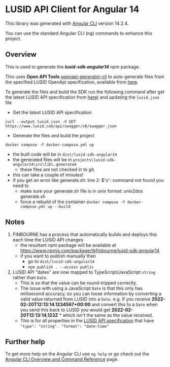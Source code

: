 # LUSID API Client for Angular 14

This library was generated with [Angular CLI](https://github.com/angular/angular-cli) version 14.2.4.

You can use the standard Angular CLI (ng) commands to enhance this project.

## Overview

This is used to generate the **_lusid-sdk-angular14_** npm package.

This uses **Open API Tools** [openapi-generator-cli](https://github.com/OpenAPITools/openapi-generator) to auto-generate files from the specified LUSID OpenApi specification, available from
[here](https://www.lusid.com/api/swagger/index.html).

To generate the files and build the SDK run the following command after get the latest LUSID API specification from [here](https://www.lusid.com/api/swagger/v0/swagger.json)) and updating the `lusid.json` file

- Get the latest LUSID API specification

```
curl --output lusid.json -X GET https://www.lusid.com/api/swagger/v0/swagger.json
```

- Generate the files and build the project

```
docker compose -f docker-compose.yml up
```

- the built code will be in `dist/lusid-sdk-angular14`
- the generated files will be in `projects\lusid-sdk-angular14\src\lib\.generated`
  - these files are not checked in to git.
- this can take a couple of minutes!
- if you get an error like generate.sh: line 2: $'\r': command not found you need to
  - make sure your generate.sh file is in unix format: unix2dos generate.sh
  - force a rebuild of the container `docker compose -f docker-compose.yml up --build`

## Notes

1. FINBOURNE has a process that automatically builds and deploys this each time the LUSID API changes
   - the resultant npm package will be available at https://www.npmjs.com/package/@finbourne/lusid-sdk-angular14
   - if you want to publish manually then
     - go to `dist/lusid-sdk-angular14`
     - `npm publish . --access public`
1. LUSID API "dates" are now mapped to TypeScript/JavaScript `string` rather than `Date`.
   - This is so that the value can be round-tripped correctly.
   - The issue with using a JavaScript `Date` is that this only has millisecond accuracy, so you can loose information by converting a valid value returned from LUSID into a `Date`. e.g. If you receive **2022-02-20T12:13:14.1234567+00:00** and convert this to a `Date` when you send this back to LUSID you would get **2022-02-20T12:13:14.123Z** \* which isn't the same as the value received.
   - This is for all properties in the [LUSID API specification](https://www.lusid.com/api/swagger/v0/swagger.json) that have `"type": "string". "format": "date-time"`

## Further help

To get more help on the Angular CLI use `ng help` or go check out the [Angular CLI Overview and Command Reference](https://angular.io/cli) page.
